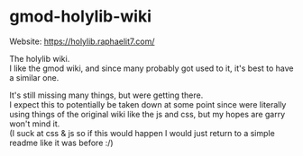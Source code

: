 # gmod-holylib-wiki

Website: https://holylib.raphaelit7.com/

The holylib wiki.  
I like the gmod wiki, and since many probably got used to it, it's best to have a similar one.  

It's still missing many things, but were getting there.  
I expect this to potentially be taken down at some point since were literally using things of the original wiki like the js and css, but my hopes are garry won't mind it.  
(I suck at css & js so if this would happen I would just return to a simple readme like it was before :/)  